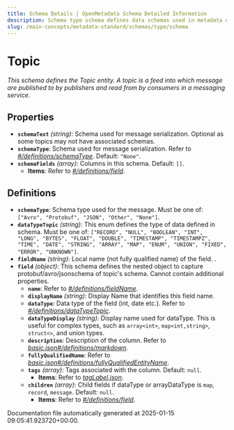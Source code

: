 ```yaml
---
title: Schema Details | OpenMetadata Schema Detailed Information
description: Schema type schema defines data schemas used in metadata entities like tables or events.
slug: /main-concepts/metadata-standard/schemas/type/schema
---
```


# Topic

*This schema defines the Topic entity. A topic is a feed into which message are published to by publishers and read from by consumers in a messaging service.*

## Properties

- **`schemaText`** *(string)*: Schema used for message serialization. Optional as some topics may not have associated schemas.
- **`schemaType`**: Schema used for message serialization. Refer to *[#/definitions/schemaType](#definitions/schemaType)*. Default: `"None"`.
- **`schemaFields`** *(array)*: Columns in this schema. Default: `[]`.
  - **Items**: Refer to *[#/definitions/field](#definitions/field)*.
## Definitions

- **`schemaType`**: Schema type used for the message. Must be one of: `["Avro", "Protobuf", "JSON", "Other", "None"]`.
- **`dataTypeTopic`** *(string)*: This enum defines the type of data defined in schema. Must be one of: `["RECORD", "NULL", "BOOLEAN", "INT", "LONG", "BYTES", "FLOAT", "DOUBLE", "TIMESTAMP", "TIMESTAMPZ", "TIME", "DATE", "STRING", "ARRAY", "MAP", "ENUM", "UNION", "FIXED", "ERROR", "UNKNOWN"]`.
- **`fieldName`** *(string)*: Local name (not fully qualified name) of the field. .
- **`field`** *(object)*: This schema defines the nested object to capture protobuf/avro/jsonschema of topic's schema. Cannot contain additional properties.
  - **`name`**: Refer to *[#/definitions/fieldName](#definitions/fieldName)*.
  - **`displayName`** *(string)*: Display Name that identifies this field name.
  - **`dataType`**: Data type of the field (int, date etc.). Refer to *[#/definitions/dataTypeTopic](#definitions/dataTypeTopic)*.
  - **`dataTypeDisplay`** *(string)*: Display name used for dataType. This is useful for complex types, such as `array<int>`, `map<int,string>`, `struct<>`, and union types.
  - **`description`**: Description of the column. Refer to *[basic.json#/definitions/markdown](#sic.json#/definitions/markdown)*.
  - **`fullyQualifiedName`**: Refer to *[basic.json#/definitions/fullyQualifiedEntityName](#sic.json#/definitions/fullyQualifiedEntityName)*.
  - **`tags`** *(array)*: Tags associated with the column. Default: `null`.
    - **Items**: Refer to *[tagLabel.json](#gLabel.json)*.
  - **`children`** *(array)*: Child fields if dataType or arrayDataType is `map`, `record`, `message`. Default: `null`.
    - **Items**: Refer to *[#/definitions/field](#definitions/field)*.


Documentation file automatically generated at 2025-01-15 09:05:41.923720+00:00.
